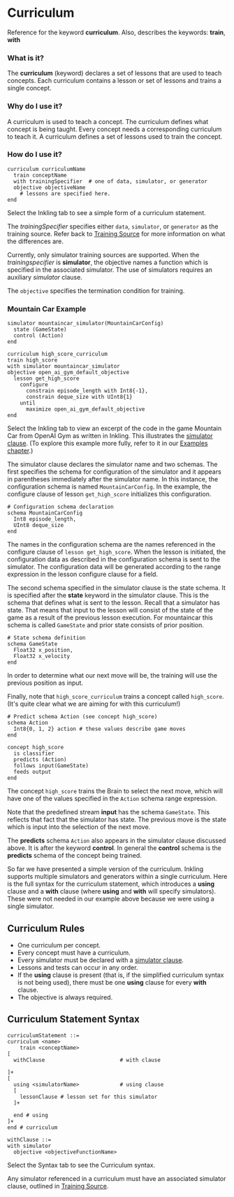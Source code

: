 # Curriculum

Reference for the keyword **curriculum**. Also, describes the keywords: **train**, **with**

### What is it?

The **curriculum** (keyword) declares a set of lessons that are used to teach concepts. Each curriculum contains a lesson or set of lessons and trains a single concept.

### Why do I use it?

A curriculum is used to teach a concept. The curriculum defines what concept is being taught. Every concept needs a corresponding curriculum to teach it. A curriculum defines a set of lessons used to train the concept.

### How do I use it?

```inkling--code
curriculum curriculumName
  train conceptName
  with trainingSpecifier  # one of data, simulator, or generator
  objective objectiveName
    # lessons are specified here.
end
```

Select the Inkling tab to see a simple form of a curriculum statement.

The _trainingSpecifier_ specifies either `data`, `simulator`, or `generator` as the training source. Refer back to [Training Source][2] for more information on what the differences are.

<aside class="notice">
Currently, only simulator training sources are supported. When the <i>trainingspecifier</i> is <b>simulator</b>, the objective names a function which is specified in the associated simulator. The use of simulators requires an auxiliary <i>simulator</i> clause. 
</aside>

The `objective` specifies the termination condition for training.

### Mountain Car Example

```inkling--code
simulator mountaincar_simulator(MountainCarConfig) 
  state (GameState)
  control (Action)
end
```

```inkling--code
curriculum high_score_curriculum
train high_score
with simulator mountaincar_simulator 
objective open_ai_gym_default_objective
  lesson get_high_score
    configure
      constrain episode_length with Int8{-1},
      constrain deque_size with UInt8{1}
    until
      maximize open_ai_gym_default_objective
end
```

Select the Inkling tab to view an excerpt of the code in the game Mountain Car from
OpenAI Gym as written in Inkling. This illustrates the [simulator clause][3].  (To explore this example more fully,
refer to it in our [Examples chapter][1].)

The simulator clause declares the simulator name and two schemas. The first specifies the schema for configuration of the simulator and it appears in parentheses immediately after the simulator name. In this instance, the configuration schema is named `MountainCarConfig`. In the example, the configure clause of lesson `get_high_score` initializes this configuration.

```inkling--code
# Configuration schema declaration
schema MountainCarConfig
  Int8 episode_length,
  UInt8 deque_size
end
```

The names in the configuration schema are the names referenced in the configure
clause of `lesson get_high_score`. When the lesson is
initiated, the configuration data as described in the configuration schema is sent
to the simulator. The configuration data will be generated according to the
range expression in the lesson configure clause for a field. 

The second schema specified in the simulator clause is the state schema. It is
specified after the **state** keyword in the simulator clause. This is the schema that defines what is sent to the lesson. Recall that a simulator has state. That means that input to the lesson will consist of the state of the game as a result of the previous lesson execution. For mountaincar this schema is called `GameState` and prior state consists of prior position.


```inkling--code
# State schema definition
schema GameState
  Float32 x_position,
  Float32 x_velocity
end
```

In order to determine what our next move will be, the training will use the previous position as input.

Finally, note that `high_score_curriculum` trains a concept called `high_score`.  (It's quite clear what we are aiming for with this curriculum!)


```inkling--code
# Predict schema Action (see concept high_score)
schema Action
  Int8{0, 1, 2} action # these values describe game moves
end

concept high_score
  is classifier
  predicts (Action)
  follows input(GameState)    
  feeds output
end
```

The concept `high_score` trains the Brain to select the next move, which will have
one of the values specified in the `Action` schema range expression. 

Note that the predefined stream **input** has the schema `GameState`. This reflects that fact that the simulator has state. The previous move is the state which is input into the selection of the next move.

The **predicts** schema `Action` also appears in the simulator clause discussed above. It is after the keyword **control**. In general the **control** schema is the **predicts** schema of the concept being trained.

So far we have presented a simple version of the curriculum. Inkling supports
multiple simulators and generators within a single curriculum. Here is the full
syntax for the curriculum statement, which introduces a **using** clause and a
**with** clause (where **using** and **with** will specify simulators). These were not needed in our example above because we were using a single simulator.

## Curriculum Rules

* One curriculum per concept. 
* Every concept must have a curriculum.
* Every simulator must be declared with a [simulator clause][3].
* Lessons and tests can occur in any order.
* If the **using** clause is present (that is, if the simplified curriculum syntax is not being used), there must be one **using** clause for every **with** clause.
* The objective is always required.

[//]: # (Assignments are used for data handling when the training specifier is **data**.)


## Curriculum Statement Syntax

```inkling--syntax
curriculumStatement ::=
curriculum <name>
    train <conceptName>
[
  withClause                        # with clause

]+
[
  using <simulatorName>             # using clause
  [
    lessonClause # lesson set for this simulator
  ]+

  end # using
]+
end # curriculum
```

```inkling--syntax
withClause ::=
with simulator
  objective <objectiveFunctionName>
```

Select the Syntax tab to see the Curriculum syntax.

Any simulator referenced in a curriculum must have an associated simulator clause, outlined in [Training Source][2].

[//]: # (Reinsert data example when it is a training source option.)

[1]: ./../examples.html#mountain-car-example
[2]: #training-source
[3]: #simulator-clause-syntax